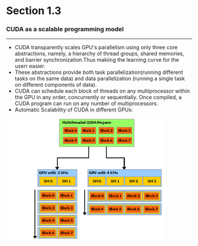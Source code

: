 # Section 1.3	
### CUDA as a scalable programming model	
-------------	
- CUDA transparently scales GPU's parallelism using only three core abstractions, namely, a hierarchy of thread groups, shared memories, and barrier synchronization.Thus makiing the learning curve for the userr easier.
- These abstractions provide both task parallelization(running different tasks on the same data) and data parallelization (running a single task on different components of data).	
- CUDA can schedule each block of threads on any multiprocessor within the GPU in any order, concurrently or sequentially. Once compiled, a CUDA program can run on any number of multiprocessors.	
- Automatic Scalability of CUDA in different GPUs: 	

![alt text](automatic-scalability.png)
